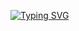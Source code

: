 [![Typing SVG](https://readme-typing-svg.demolab.com?font=Montserrat&size=18&pause=1000&color=F5004F&center=true&vCenter=true&multiline=true&width=435&height=60&lines=Hi!%F0%9F%91%8B+I+am+Ritesh+Chaware;An+Astrobiologist+in+making+%F0%9F%91%BD)](https://git.io/typing-svg)
<!--
**riteshchaware/riteshchaware** is a ✨ _special_ ✨ repository because its `README.md` (this file) appears on your GitHub profile.

Here are some ideas to get you started:

- 🔭 I’m currently working on ...
- 🌱 I’m currently learning ...
- 👯 I’m looking to collaborate on ...
- 🤔 I’m looking for help with ...
- 💬 Ask me about ...
- 📫 How to reach me: ...
- 😄 Pronouns: ...
- ⚡ Fun fact: ...
-->
